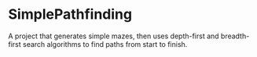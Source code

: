 # SimplePathfinding
A project that generates simple mazes, then uses depth-first and breadth-first search algorithms to find paths from start to finish.